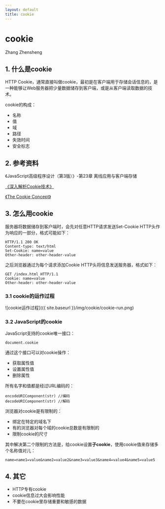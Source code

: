 ```yaml
---
layout: default
title: cookie
---
```

# cookie

Zhang Zhensheng

## 1. 什么是cookie

HTTP Cookie，通常直接叫做cookie，最初是在客户端用于存储会话信息的，是一种能够让Web服务器把少量数据储存到客户端，或是从客户端读取数据的技术。

cookie的构成：

- 名称
- 值
- 域
- 路径
- 失效时间
- 安全标志

## 2. 参考资料

《JavaScript高级程序设计（第3版）》-第23章 离线应用与客户端存储

[《深入解析Cookie技术》](http://www.2cto.com/Article/201409/332360.html)

[《The Cookie Concept》](http://www.cookiecentral.com/c_concept.htm)

## 3. 怎么用cookie

服务器将数据储存到客户端时，会先对任意HTTP请求发送Set-Cookie HTTP头作为响应的一部分，格式可能如下： 

```
HTTP/1.1 200 OK
Content-type: text/html
Set-Cookie: name=value
Other-header: other-header-value
```

之后浏览器通过为每个请求添加Cookie HTTP头将信息发送服务器，格式如下：

```
GET /index.html HTTP/1.1
Cookie: name=value
Other-header: other-header-value
```

### 3.1 cookie的运作过程

![cookie运作过程]({{ site.baseurl }}/img/cookie/cookie-run.png)

### 3.2 JavaScript的cookie

JavaScript支持的cookie唯一接口：

````
document.cookie
````

通过这个接口可以对cookie操作：

- 获取属性值
- 设置属性值
- 删除属性

所有名字和值都是经过URL编码的：

````
encodeURIComponent(str) //编码
decodeURIComponent(str) //解码
````

浏览器对cookie是有限制的：

- 绑定在特定的域名下
- 有的浏览器对每个域的cookie总数是有限制的
- 限制cookie的尺寸

其中解决第二个限制的方法是，给cookie设置**子cookie**，使用cookie值来存储多个名称值对儿：

````
name=name1=value&name2=value2&name3=value3&name4=value4&name5=value5
````

## 4. 其它

- HTTP专有cookie
- cookie信息过大会影响性能
- 不要在cookie里存储重要和敏感的数据